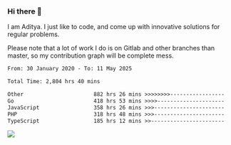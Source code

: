 ### Hi there 👋

I am Aditya. I just like to code, and come up with innovative solutions for regular problems.

Please note that a lot of work I do is on Gitlab and other branches than master, so my contribution graph will be complete mess.

<!--START_SECTION:waka-->

```txt
From: 30 January 2020 - To: 11 May 2025

Total Time: 2,804 hrs 40 mins

Other                      882 hrs 26 mins >>>>>>>>-----------------   31.46 %
Go                         418 hrs 53 mins >>>>---------------------   14.94 %
JavaScript                 358 hrs 26 mins >>>----------------------   12.78 %
PHP                        318 hrs 48 mins >>>----------------------   11.37 %
TypeScript                 185 hrs 12 mins >>-----------------------   06.60 %
```

<!--END_SECTION:waka-->

![](https://komarev.com/ghpvc/?username=BrainBuzzer)
